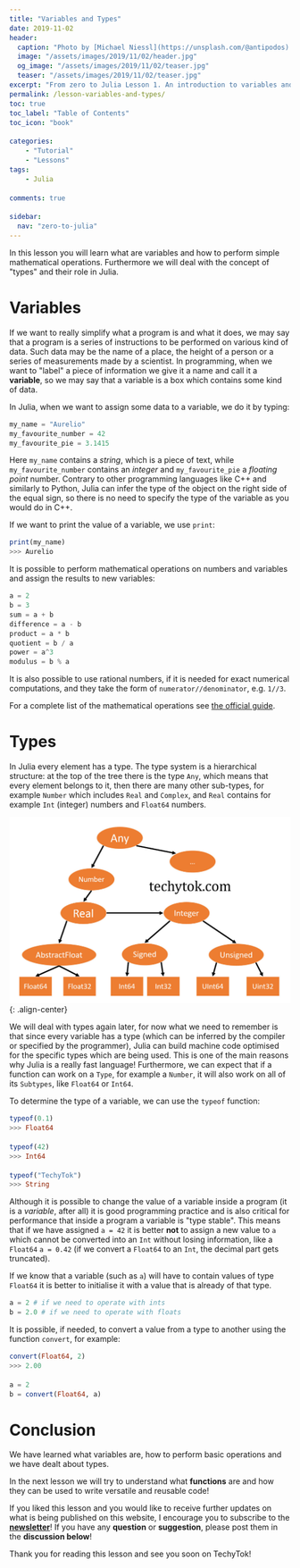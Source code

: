 ```yaml
---
title: "Variables and Types"
date: 2019-11-02
header:
  caption: "Photo by [Michael Niessl](https://unsplash.com/@antipodos) on [Unsplash](https://unsplash.com) "
  image: "/assets/images/2019/11/02/header.jpg"
  og_image: "/assets/images/2019/11/02/teaser.jpg"
  teaser: "/assets/images/2019/11/02/teaser.jpg"
excerpt: "From zero to Julia Lesson 1. An introduction to variables and Types"
permalink: /lesson-variables-and-types/
toc: true
toc_label: "Table of Contents"
toc_icon: "book"

categories:
    - "Tutorial"
    - "Lessons"
tags:
    - Julia

comments: true

sidebar:
  nav: "zero-to-julia"
---
```


In this lesson you will learn what are variables and how to perform simple mathematical operations. Furthermore we will deal with the concept of "types" and their role in Julia.

# Variables

If we want to really simplify what a program is and what it does, we may say that a program is a series of instructions to be performed on various kind of data. Such data may be the name of a place, the height of a person or a series of measurements made by a scientist. In programming, when we want to "label" a piece of information we give it a name and call it a **variable**, so we may say that a variable is a box which contains some kind of data. 

In Julia, when we want to assign some data to a variable, we do it by typing:

```julia
my_name = "Aurelio"
my_favourite_number = 42
my_favourite_pie = 3.1415
```

Here `my_name` contains a *string*, which is a piece of text, while `my_favourite_number` contains an *integer* and `my_favourite_pie` a *floating point* number. Contrary to other programming languages like C++ and similarly to Python, Julia can infer the type of the object on the right side of the equal sign, so there is no need to specify the type of the variable as you would do in C++.

If we want to print the value of a variable, we use `print`:

```julia
print(my_name)
>>> Aurelio
```

It is possible to perform mathematical operations on numbers and variables and assign the results to new variables:

```julia
a = 2
b = 3
sum = a + b
difference = a - b
product = a * b
quotient = b / a
power = a^3
modulus = b % a
```

It is also possible to use rational numbers, if it is needed for exact numerical computations, and they take the form of `numerator//denominator`, e.g. `1//3`.

For a complete list of the mathematical operations see [the official guide]( https://docs.julialang.org/en/v1/manual/mathematical-operations/index.html ).

# Types 

In Julia every element has a type. The type system is a hierarchical structure: at the top of the tree there is the type `Any`, which means that every element belongs to it, then there are many other sub-types, for example `Number` which includes `Real` and `Complex`, and `Real` contains for example `Int` (integer) numbers and `Float64` numbers. 

![image-center](/assets/images/2019/11/02/types.jpg){: .align-center}

We will deal with types again later, for now what we need to remember is that since every variable has a type (which can be inferred by the compiler or specified by the programmer), Julia can build machine code optimised for the specific types which are being used. This is one of the main reasons why Julia is a really fast language! Furthermore, we can expect that if a function can work on a `Type`, for example a `Number`, it will also work on all of its `Subtypes`, like `Float64` or `Int64`. 

To determine the type of a variable, we can use the `typeof` function:

```julia
typeof(0.1)
>>> Float64

typeof(42)
>>> Int64

typeof("TechyTok")
>>> String
```

Although it is possible to change the value of a variable inside a program (it is a *variable*, after all) it is good programming practice and is also critical for performance that inside a program a variable is "type stable". This means that if we have assigned `a = 42`  it is better **not** to assign a new value to `a` which cannot be converted into an `Int` without losing information, like a `Float64` `a = 0.42` (if we convert a `Float64` to an `Int`, the decimal part gets truncated).

If we know that a variable (such as `a`) will have to contain values of type `Float64` it is better to initialise it with a value that is already of that type. 

```julia
a = 2 # if we need to operate with ints
b = 2.0 # if we need to operate with floats
```

It is possible, if needed, to convert a value from a type to another using the function `convert`, for example:

```julia
convert(Float64, 2)
>>> 2.00

a = 2
b = convert(Float64, a)
```

# Conclusion

We have learned what variables are, how to perform basic operations and we have dealt about types. 

In the next lesson we will try to understand what **functions** are and how they can be used to write versatile and reusable code!

If you liked this lesson and you would like to receive further updates on what is being published on this website, I encourage you to subscribe to the [**newsletter**]( https://techytok.com/newsletter/ )! If you have any **question** or **suggestion**, please post them in the **discussion below**! 

Thank you for reading this lesson and see you soon on TechyTok!